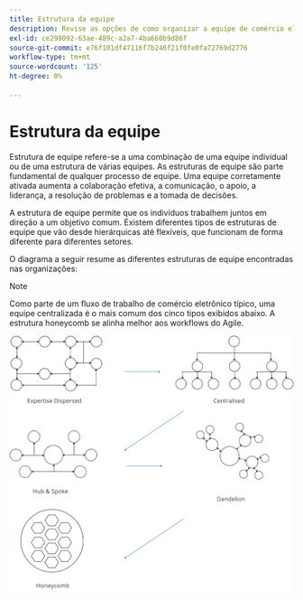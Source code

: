 ```yaml
---
title: Estrutura da equipe
description: Revise as opções de como organizar a equipe de comércio eletrônico.
exl-id: ce298092-63ae-489c-a2a7-4ba660b9d86f
source-git-commit: e76f101df47116f7b246f21f0fe0fa72769d2776
workflow-type: tm+mt
source-wordcount: '125'
ht-degree: 0%

---
```


# Estrutura da equipe

Estrutura de equipe refere-se a uma combinação de uma equipe individual ou de uma estrutura de várias equipes. As estruturas de equipe são parte fundamental de qualquer processo de equipe. Uma equipe corretamente ativada aumenta a colaboração efetiva, a comunicação, o apoio, a liderança, a resolução de problemas e a tomada de decisões.

A estrutura de equipe permite que os indivíduos trabalhem juntos em direção a um objetivo comum. Existem diferentes tipos de estruturas de equipe que vão desde hierárquicas até flexíveis, que funcionam de forma diferente para diferentes setores.

O diagrama a seguir resume as diferentes estruturas de equipe encontradas nas organizações:

>[!NOTE]
>
>Como parte de um fluxo de trabalho de comércio eletrônico típico, uma equipe centralizada é o mais comum dos cinco tipos exibidos abaixo. A estrutura honeycomb se alinha melhor aos workflows do Agile.

![Diagramas da estrutura da equipe](../../assets/playbooks/team-structure.png)
